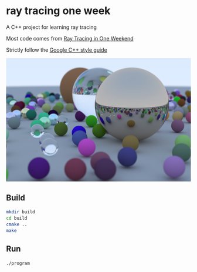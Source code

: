 # ray tracing one week

A C++ project for learning ray tracing

Most code comes from [Ray Tracing in One Weekend](https://raytracing.github.io/books/RayTracingInOneWeekend.html)

Strictly follow the [Google C++ style guide](https://google.github.io/styleguide/cppguide.html)

![](./doc/image.jpg)

## Build

```bash
mkdir build
cd build
cmake ..
make
```

## Run

```bash
./program
```